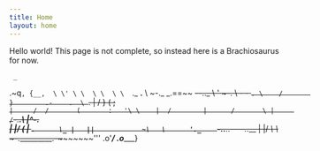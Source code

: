 ```yaml
---
title: Home
layout: home
---
```


Hello world! This page is not complete, so instead here is a Brachiosaurus for now.

     _
   .~q`,
  {__,  \
      \' \
       \  \
        \  \
         \  `._            __.__
          \    ~-._  _.==~~     ~~--.._
           \        '                  ~-.
            \      _-   -_                `.
             \    /       }        .-    .  \
              `. |      /  }      (       ;  \
                `|     /  /       (       :   '\
                 \    |  /        |      /       \
                  |     /`-.______.\     |^-.      \
                  |   |/           (     |   `.      \_
                  |   ||            ~\   \      '._    `-.._____..----..___
                  |   |/             _\   \         ~-.__________.-~~~~~~~~~'''
                .o'___/            .o______}
